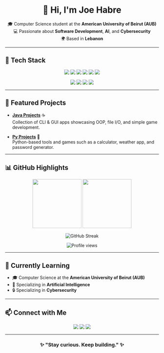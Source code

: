 <h1 align="center">👋 Hi, I'm Joe Habre</h1>

<p align="center">
  🎓 Computer Science student at the <b>American University of Beirut (AUB)</b><br>
  💻 Passionate about <b>Software Development</b>, <b>AI</b>, and <b>Cybersecurity</b><br>
  🌍 Based in <b>Lebanon</b>
</p>

---

## 🚀 Tech Stack  

<p align="center">
  <!-- Languages -->
  <img src="https://img.shields.io/badge/Java-orange?style=for-the-badge&logo=java&logoColor=white"/>
  <img src="https://img.shields.io/badge/Python-blue?style=for-the-badge&logo=python&logoColor=white"/>
  <img src="https://img.shields.io/badge/C++-00599C?style=for-the-badge&logo=cplusplus&logoColor=white"/>
  <img src="https://img.shields.io/badge/JavaScript-F7DF1E?style=for-the-badge&logo=javascript&logoColor=black"/>
  <img src="https://img.shields.io/badge/HTML5-E34F26?style=for-the-badge&logo=html5&logoColor=white"/>
  <img src="https://img.shields.io/badge/CSS3-1572B6?style=for-the-badge&logo=css3&logoColor=white"/>
</p>

<p align="center">
  <!-- Tools & IDEs -->
  <img src="https://img.shields.io/badge/Git-F05032?style=for-the-badge&logo=git&logoColor=white"/>
  <img src="https://img.shields.io/badge/GitHub-181717?style=for-the-badge&logo=github&logoColor=white"/>
  <img src="https://img.shields.io/badge/VSCode-007ACC?style=for-the-badge&logo=visual-studio-code&logoColor=white"/>
  <img src="https://img.shields.io/badge/IntelliJ_IDEA-000000?style=for-the-badge&logo=intellijidea&logoColor=white"/>
</p>

---

## 📂 Featured Projects  

- [**Java Projects**](https://github.com/Joeehabre/Java-Projects) ☕  
  Collection of CLI & GUI apps showcasing OOP, file I/O, and simple game development.  

- [**Py Projects**](https://github.com/Joeehabre/Py-Projects) 🐍  
  Python-based tools and games such as a calculator, weather app, and password generator.  

---

## 📊 GitHub Highlights  

<p align="center">
  <img height="160" src="https://github-readme-stats.vercel.app/api?username=Joeehabre&show_icons=true&theme=radical"/>
  <img height="160" src="https://github-readme-stats.vercel.app/api/top-langs/?username=Joeehabre&layout=compact&theme=radical"/>
</p>

<p align="center">
  <img src="https://streak-stats.demolab.com?user=Joeehabre&theme=radical&border_radius=10" alt="GitHub Streak"/>
</p>

<p align="center">
  <img src="https://komarev.com/ghpvc/?username=Joeehabre&style=for-the-badge&color=blue" alt="Profile views"/>
</p>

---

## 🌱 Currently Learning  

- 🎓 Computer Science at the **American University of Beirut (AUB)**  
- 🤖 Specializing in **Artificial Intelligence**  
- 🔒 Specializing in **Cybersecurity**  

---

## 📫 Connect with Me  

<p align="center">
  <a href="https://www.linkedin.com/in/joe-habre-228557330/"><img src="https://img.shields.io/badge/LinkedIn-0077B5?style=for-the-badge&logo=linkedin&logoColor=white"/></a>
  <a href="mailto:joehabre48@gmail.com"><img src="https://img.shields.io/badge/Email-D14836?style=for-the-badge&logo=gmail&logoColor=white"/></a>
  <a href="https://www.instagram.com/joeehabre"><img src="https://img.shields.io/badge/Instagram-E4405F?style=for-the-badge&logo=instagram&logoColor=white"/></a>
</p>

---

<h3 align="center">✨ "Stay curious. Keep building." ✨</h3>
